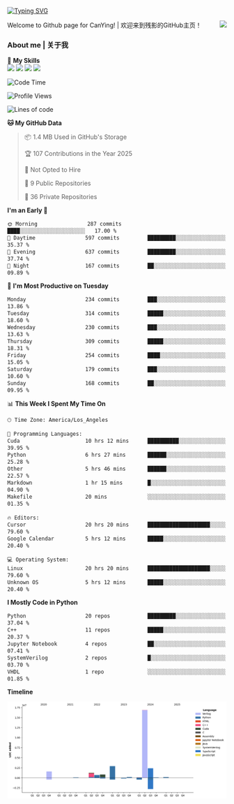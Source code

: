 [![Typing SVG](https://readme-typing-svg.herokuapp.com?size=25&duration=3500&color=00FFFF&vCenter=true&width=250&height=40&lines=Hi+Welcome+%F0%9F%91%8B%F0%9F%8F%BB;I'm+CanYing|残影)](https://git.io/typing-svg)

<a href="#">
  <img align="right" src="https://github-readme-stats.vercel.app/api?username=CanYing0913&count_private=true&rank_icon=github&show_icons=true&bg_color=15,f2f7fd,E0EAFC&" />
</a>

Welcome to Github page for CanYing! | 欢迎来到残影的GitHub主页！

### About me | 关于我

🌟 **My Skills**  
![](https://img.shields.io/badge/-C-A8B9CC?style=flat-square&logo=C&logoColor=fff)
![](https://img.shields.io/badge/-C++-00599C?style=flat-square&logo=Cpp&logoColor=fff)
![](https://img.shields.io/badge/-Python-3776AB?style=flat-square&logo=Python&logoColor=fff)
![](https://img.shields.io/badge/-Linux-000000?style=flat-square&logo=Linux&logoColor=fff)

<!--START_SECTION:waka-->
![Code Time](http://img.shields.io/badge/Code%20Time-1%2C637%20hrs%2048%20mins-blue)

![Profile Views](http://img.shields.io/badge/Profile%20Views-8-blue)

![Lines of code](https://img.shields.io/badge/From%20Hello%20World%20I%27ve%20Written-26.9%20million%20lines%20of%20code-blue)

**🐱 My GitHub Data** 

> 📦 1.4 MB Used in GitHub's Storage 
 > 
> 🏆 107 Contributions in the Year 2025
 > 
> 🚫 Not Opted to Hire
 > 
> 📜 9 Public Repositories 
 > 
> 🔑 36 Private Repositories 
 > 
**I'm an Early 🐤** 

```text
🌞 Morning                287 commits         ████░░░░░░░░░░░░░░░░░░░░░   17.00 % 
🌆 Daytime                597 commits         █████████░░░░░░░░░░░░░░░░   35.37 % 
🌃 Evening                637 commits         █████████░░░░░░░░░░░░░░░░   37.74 % 
🌙 Night                  167 commits         ██░░░░░░░░░░░░░░░░░░░░░░░   09.89 % 
```
📅 **I'm Most Productive on Tuesday** 

```text
Monday                   234 commits         ███░░░░░░░░░░░░░░░░░░░░░░   13.86 % 
Tuesday                  314 commits         █████░░░░░░░░░░░░░░░░░░░░   18.60 % 
Wednesday                230 commits         ███░░░░░░░░░░░░░░░░░░░░░░   13.63 % 
Thursday                 309 commits         █████░░░░░░░░░░░░░░░░░░░░   18.31 % 
Friday                   254 commits         ████░░░░░░░░░░░░░░░░░░░░░   15.05 % 
Saturday                 179 commits         ███░░░░░░░░░░░░░░░░░░░░░░   10.60 % 
Sunday                   168 commits         ██░░░░░░░░░░░░░░░░░░░░░░░   09.95 % 
```


📊 **This Week I Spent My Time On** 

```text
🕑︎ Time Zone: America/Los_Angeles

💬 Programming Languages: 
Cuda                     10 hrs 12 mins      ██████████░░░░░░░░░░░░░░░   39.95 % 
Python                   6 hrs 27 mins       ██████░░░░░░░░░░░░░░░░░░░   25.28 % 
Other                    5 hrs 46 mins       ██████░░░░░░░░░░░░░░░░░░░   22.57 % 
Markdown                 1 hr 15 mins        █░░░░░░░░░░░░░░░░░░░░░░░░   04.90 % 
Makefile                 20 mins             ░░░░░░░░░░░░░░░░░░░░░░░░░   01.35 % 

🔥 Editors: 
Cursor                   20 hrs 20 mins      ████████████████████░░░░░   79.60 % 
Google Calendar          5 hrs 12 mins       █████░░░░░░░░░░░░░░░░░░░░   20.40 % 

💻 Operating System: 
Linux                    20 hrs 20 mins      ████████████████████░░░░░   79.60 % 
Unknown OS               5 hrs 12 mins       █████░░░░░░░░░░░░░░░░░░░░   20.40 % 
```

**I Mostly Code in Python** 

```text
Python                   20 repos            █████████░░░░░░░░░░░░░░░░   37.04 % 
C++                      11 repos            █████░░░░░░░░░░░░░░░░░░░░   20.37 % 
Jupyter Notebook         4 repos             ██░░░░░░░░░░░░░░░░░░░░░░░   07.41 % 
SystemVerilog            2 repos             █░░░░░░░░░░░░░░░░░░░░░░░░   03.70 % 
VHDL                     1 repo              ░░░░░░░░░░░░░░░░░░░░░░░░░   01.85 % 
```



**Timeline**

![Lines of Code chart](https://raw.githubusercontent.com/CanYing0913/CanYing0913/master/assets/bar_graph.png)


<!--END_SECTION:waka-->
